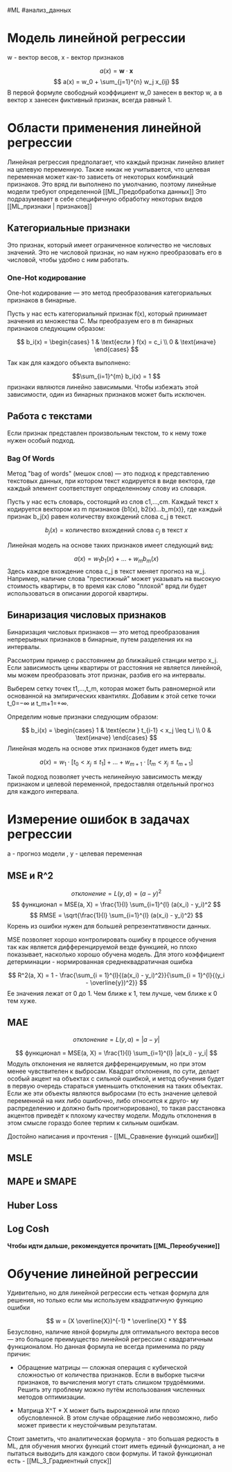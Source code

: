 #ML #анализ_данных 
# Модель линейной регрессии

w - вектор весов, x - вектор признаков

$$
a(x) = \mathbf{w} \cdot \mathbf{x}
$$
$$
a(x) = w_0 + \sum_{j=1}^{n} w_j x_{ij}
$$
В первой формуле свободный коэффициент w_0 занесен в вектор w, а в вектор x занесен фиктивный признак, всегда равный 1.

# Области применения линейной регрессии

Линейная регрессия предполагает, что каждый признак линейно влияет на целевую переменную. Также никак не учитывается, что целевая переменная может как-то зависеть от некоторых комбинаций признаков. Это вряд ли выполнено по умолчанию, поэтому линейные модели требуют определенной [[ML_Предобработка данных]] Это подразумевает в себе специфичную обработку некоторых видов [[ML_признаки | признаков]]

## Категориальные признаки

Это признак, который имеет ограниченное количество не числовых значений. Это не числовой признак, но нам нужно преобразовать его в числовой, чтобы удобно с ним работать. 

### One-Hot кодирование

One-hot кодирование — это метод преобразования категориальных признаков в бинарные.

Пусть у нас есть категориальный признак f(x), который принимает значения из множества C. Мы преобразуем его в m бинарных признаков следующим образом:

$$ b_i(x) = \begin{cases}  1 & \text{если } f(x) = c_i \\ 0 & \text{иначе} \end{cases} $$

Так как для каждого объекта выполнено:

$$\sum_{i=1}^{m} b_i(x) = 1 $$
признаки являются линейно зависимыми. Чтобы избежать этой зависимости, один из бинарных признаков может быть исключен.


## Работа с текстами

Если признак представлен произвольным текстом, то к нему тоже нужен особый подход.

### Bag Of Words

Метод "bag of words" (мешок слов) — это подход к представлению текстовых данных, при котором текст кодируется в виде вектора, где каждый элемент соответствует определенному слову из словаря.

Пусть у нас есть словарь, состоящий из слов c1​,...,cm​. Каждый текст x кодируется вектором из m признаков {b1(x), b2(x)...b_m(x)}, где каждый признак b_j​(x) равен количеству вхождений слова c_j​ в текст.

$$ b_j(x) = \text{количество вхождений слова } c_j \text{ в текст } x $$

Линейная модель на основе таких признаков имеет следующий вид:

$$ a(x) = w_1b_1(x) + \dots + w_mb_m(x) $$
Здесь каждое вхождение слова c_j​ в текст меняет прогноз на w_j​. Например, наличие слова "престижный" может указывать на высокую стоимость квартиры, в то время как слово "плохой" вряд ли будет использоваться в описании дорогой квартиры.

## Бинаризация числовых признаков

Бинаризация числовых признаков — это метод преобразования непрерывных признаков в бинарные, путем разделения их на интервалы.

Рассмотрим пример с расстоянием до ближайшей станции метро x_j​. Если зависимость цены квартиры от расстояния не является линейной, мы можем преобразовать этот признак, разбив его на интервалы.

Выберем сетку точек t1​,...,t_m​, которая может быть равномерной или основанной на эмпирических квантилях. Добавим к этой сетке точки t_0​=−∞ и t_m+1​=+∞.

Определим новые признаки следующим образом:


$$ b_i(x) = \begin{cases}  1 & \text{если } t_{i-1} < x_j \leq t_i \\ 0 & \text{иначе} \end{cases} $$
Линейная модель на основе этих признаков будет иметь вид:

$$ a(x) = w_1 \cdot [t_0 < x_j \leq t_1] + \dots + w_{m+1} \cdot [t_m < x_j \leq t_{m+1}] $$

Такой подход позволяет учесть нелинейную зависимость между признаком и целевой переменной, предоставляя отдельный прогноз для каждого интервала.


# Измерение ошибок в задачах регрессии

a - прогноз модели , y - целевая переменная

## MSE и R^2

$$
отклонение = L(y, a) = (a - y) ^ 2
$$
$$
функционал = MSE(a, X) = \frac{1}{l} \sum_{i=1}^{l} (a(x_i) - y_i)^2
$$
$$
RMSE = \sqrt{\frac{1}{l} \sum_{i=1}^{l} (a(x_i) - y_i)^2}
$$
Корень из ошибки нужен для большей репрезентативности данных.

MSE позволяет хорошо контролировать ошибку в процессе обучения так как является дифференцируемой везде функцией, но плохо показывает, насколько хорошо обучена модель. Для этого коэффициент детерминации - нормированная среднеквадратичная ошибка

$$
R^2(a, X) = 1 - \frac{\sum_{i = 1}^{l}{(a(x_i) - y_i)^2}}{\sum_{i = 1}^{l}{(y_i - \overline{y})^2}}
$$
Ее значения лежат от 0 до 1. Чем ближе к 1, тем лучше, чем ближе к 0 тем хуже.

## MAE

$$
отклонение = L(y, a) = |a - y|
$$

$$
функционал = MSE(a, X) = \frac{1}{l} \sum_{i=1}^{l} |a(x_i) - y_i|
$$
Модуль отклонения не является дифференцируемым, но при этом менее чувствителен к выбросам. Квадрат отклонения, по сути, делает особый акцент на объектах с сильной ошибкой, и метод обучения будет в первую очередь стараться уменьшить отклонения на таких объектах. Если же эти объекты являются выбросами (то есть значение целевой переменной на них либо ошибочно, либо относится к друго- му распределению и должно быть проигнорировано), то такая расстановка акцентов приведёт к плохому качеству модели. Модуль отклонения в этом смысле гораздо более терпим к сильным ошибкам.

Достойно написания и прочтения - [[ML_Сравнение функций ошибки]]

## MSLE
## MAPE и SMAPE
## Huber Loss
## Log Cosh

**Чтобы идти дальше, рекомендуется прочитать [[ML_Переобучение]]**

# Обучение линейной регрессии

Удивительно, но для линейной регрессии есть четкая формула для решения, но только если мы используем квадратичную функцию ошибки

$$
w = (X \overline{X})^{-1} * \overline{X} * Y
$$
Безусловно, наличие явной формулы для оптимального вектора весов — это большое преимущество линейной регрессии с квадратичным функционалом. Но данная формула не всегда применима по ряду причин: 

-  Обращение матрицы — сложная операция с кубической сложностью от количества признаков. Если в выборке тысячи признаков, то вычисления могут стать слишком трудоёмкими. Решить эту проблему можно путём использования численных методов оптимизации. 

- Матрица X^T * X может быть вырожденной или плохо обусловленной. В этом случае обращение либо невозможно, либо может привести к неустойчивым результатам.

Стоит заметить, что аналитическая формула - это большая редкость в ML, для обучения многих функций стоит иметь единый функционал, а не пытаться выводить для каждого свои формулы. И такой функционал есть - [[ML_3_Градиентный спуск]]
